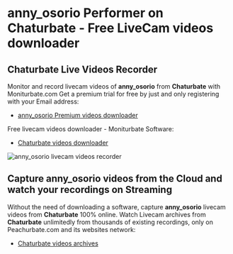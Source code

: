 # anny_osorio Performer on Chaturbate - Free LiveCam videos downloader

## Chaturbate Live Videos Recorder

Monitor and record livecam videos of **anny_osorio** from **Chaturbate** with Moniturbate.com
Get a premium trial for free by just and only registering with your Email address:
* [anny_osorio Premium videos downloader](https://moniturbate.com/request-demo-licence-key.html)

Free livecam videos downloader - Moniturbate Software:
* [Chaturbate videos downloader](https://moniturbate.com/moniturbate-download-software.html)

![anny_osorio livecam videos recorder](https://peachurnet.com/templates/moniturbate-software.png)


## Capture anny_osorio videos from the Cloud and watch your recordings on Streaming

Without the need of downloading a software, capture **anny_osorio** livecam videos from **Chaturbate** 100% online.
Watch Livecam archives from **Chaturbate** unlimitedly from thousands of existing recordings, only on Peachurbate.com and its websites network:
* [Chaturbate videos archives](https://peachurnet.com/)